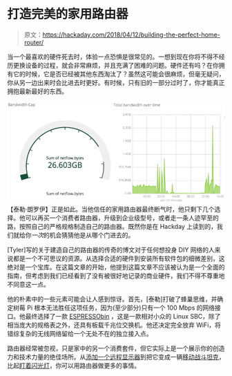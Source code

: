 # 打造完美的家用路由器

> 原文：<https://hackaday.com/2018/04/12/building-the-perfect-home-router/>

当一个最喜欢的硬件死去时，体验一点恐惧是很常见的。一想到现在你将不得不经历更换设备的过程，就会非常麻烦，并且充满了困难的问题。硬件还有吗？在你拥有它的时候，它是否已经被其他东西淘汰了？虽然这可能会很麻烦，但毫无疑问，你从另一边出来时会比进去时更好。有时候，只有旧的一部分过时了，你才能真正拥抱最新最好的东西。

[![](img/3d1913e339a77d739f0ca4f68b45972b.png)](https://hackaday.com/wp-content/uploads/2018/04/perfectrouter_detail.png) 【泰勒·朗罗伊】正是如此。当他信任的家用路由器最终断气时，他只剩下几个选择。他可以再买一个消费者路由器，升级到企业级型号，或者走一条人迹罕至的路，按照自己的严格规格制造自己的路由器。既然你是在 Hackday 上读到的，我们就给你*一次*的机会猜猜他是从哪个门进去的。

[Tyler]写的关于建造自己的路由器的传奇的博文对于任何想投身 DIY 网络的人来说都是一个不可思议的资源。从选择合适的硬件到安装所有软件包的细微差别，这绝对是一个宝库。在这篇文章的开始，他提到这篇文章不应该被认为是一个全面的指南，但考虑到我们已经看到了没有被很好地记录的商业硬件，我们不得不尊重地不同意这一点。

他的朴素中的一些元素可能会让人感到惊讶。首先，[泰勒]打破了蜂巢思维，并确定树莓 Pi 根本无法胜任这项任务，因为(至少部分)只有一个 100 Mbps 的网络接口。他最终选择了一款 [ESPRESSObin](http://espressobin.net) ，这是一款相对小众的 Linux SBC，除了相当庞大的规格表之外，还具有板载千兆位交换机。他还决定完全放弃 WiFi，将错综复杂的无线网络留给一个无处不在的独立接入点。

路由器经常被忽视，只是家中的另一个消费套件，但它实际上是一个展示你的创造力和技术力量的绝佳场所。从[添加一个远程显示器](https://hackaday.com/2013/01/11/bluetooth-network-monitor/)到把它变成一辆[移动战斗坦克](https://hackaday.com/2012/09/05/tank-router-defends-your-pets/)，比起[盯着闪光灯](https://hackaday.com/2012/04/19/controlling-blinkenlights-with-modern-computers/)，你可以用路由器做更多的事情。